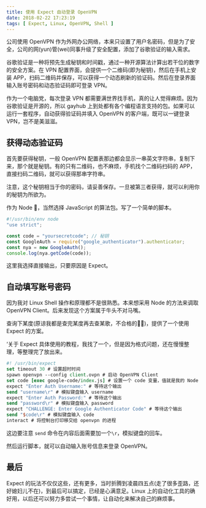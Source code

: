 ```yaml
---
title: 使用 Expect 自动登录 OpenVPN
date: 2018-02-22 17:23:19
tags: [ Expect, Linux, OpenVPN, Shell ]
---
```


公司使用 OpenVPN 作为外网办公网络，本来只设置了用户名密码，但是为了安全，公司的网(yun)管(wei)同事升级了安全配置，添加了谷歌验证的输入需求。



谷歌验证是一种将预先生成秘钥和时间戳，通过一种开源算法计算出若干位的数字的安全方案。在 VPN 配置界面，会提供一个二维码(即为秘钥)，然后在手机上安装 APP，扫码二维码并保存，可以获得一个动态刷新的验证码。然后在登录界面输入账号密码和动态验证码即可登录 VPN。



作为一个电脑党，每次登录 VPN 都需要满世界找手机，真的让人觉得麻烦。因为谷歌验证是开源的，所以 gayhub 上到处都有各个编程语言支持的包。如果可以运行一套程序，自动获得验证码并填入 OpenVPN 的客户端，既可以一键登录 VPN，岂不是美滋滋。



## 获得动态验证码

首先要获得秘钥，一般 OpenVPN 配置表那边都会显示一串英文字符串，复制下来，那个就是秘钥。有的只有二维码，也不麻烦，手机找个二维码扫码的 APP，直接扫码二维码，就可以获得那串字符串。

注意，这个秘钥相当于你的密码，请妥善保存。一旦被第三者获得，就可以利用你的秘钥为所欲为。

作为 Node 🐶，当然选择 JavaScript 的算法包。写了一个简单的脚本。

```javascript
#!/usr/bin/env node
"use strict";

const code = "yoursecretcode"; // 秘钥
const GoogleAuth = require("google_authenticator").authenticator;
const nya = new GoogleAuth();
console.log(nya.getCode(code));
```

这里我选择直接输出，只要原因是 Expect。



## 自动填写账号密码

因为我对 Linux Shell 操作和原理都不是很熟悉。本来想采用 Node 的方法来调取 OpenVPN Client。后来发现这个方案属于牛头不对马嘴。

查询下某度(原谅我都是查完某度再去查某歌，不合格的👨‍💻‍)，提供了一个使用 Expect 的方案。

‘关于 Expect 具体使用的教程，我找了一个，但是因为格式问题，还在慢慢整理，等整理完了放出来。

```tcl
#! /usr/bin/expect
set timeout 30 # 设置超时时间
spawn openvpn --config client.ovpn # 启动 OpenVPN Client
set code [exec google-code/index.js] # 设置一个 code 变量，值就是我的 Node 脚本输出的值
expect "Enter Auth Username:" # 等待这个输出
send "username\r" # 模拟键盘输入 username
expect "Enter Auth Password:" # 等待这个输出
send "password\r" # 模拟键盘输入 password
expect "CHALLENGE: Enter Google Authenticator Code" # 等待这个输出
send "$code\r" # 模拟键盘输入 code 
interact # 将控制台打印移交给 openvpn 的进程
```

这边要注意 `send` 命令在内容后面需要加一个`\r`，模拟键盘的回车。

然后运行脚本，就可以自动输入账号信息来登录 OpenVPN。



## 最后 

Expect 的玩法不仅仅这些，还有更多，当时折腾到凌晨四五点(走了很多歪路，还好媳妇儿不在)，到最后可以搞定，已经是心满意足。Linux 上的自动化工具的确好用，以后还可以努力多尝试一个事情，让自动化来解决自己的麻烦事。